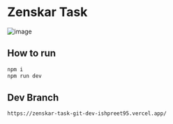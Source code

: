 # Zenskar Task
![image](https://github.com/ishpreet95/zenskar_task/assets/78937026/a5aa0c80-c22b-4f82-ba7b-376d19915675)


## How to run

```bash
npm i
npm run dev
```
## Dev Branch
```https://zenskar-task-git-dev-ishpreet95.vercel.app/```
